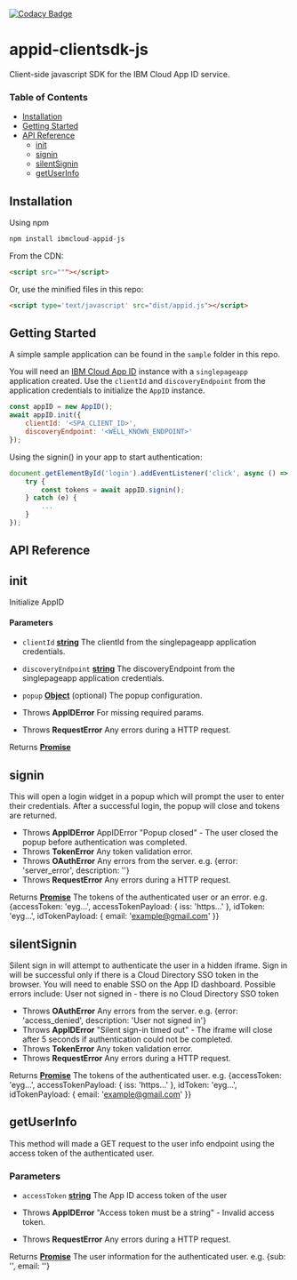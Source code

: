 [![Codacy Badge](https://api.codacy.com/project/badge/Grade/a30e7499a5234d3494508b7050975beb)](https://www.codacy.com/app/kajabfab/appid-clientsdk-js?utm_source=github.com&amp;utm_medium=referral&amp;utm_content=ibm-cloud-security/appid-clientsdk-js&amp;utm_campaign=Badge_Grade)

# appid-clientsdk-js
Client-side javascript SDK for the IBM Cloud App ID service.

### Table of Contents

-   [Installation][1]
-   [Getting Started][2]
-   [API Reference][3]
    -   [init][4]
    -   [signin][5]
    -   [silentSignin][6]
    -   [getUserInfo][7]
## Installation
Using npm
```javascript
npm install ibmcloud-appid-js
```

From the CDN:
```html
<script src="""></script>
```

Or, use the minified files in this repo:
```html
<script type='text/javascript' src="dist/appid.js"></script>
```

## Getting Started
A simple sample application can be found in the `sample` folder in this repo.

You will need an [IBM Cloud App ID](https://www.ibm.com/cloud/app-id) instance with a `singlepageapp` application created.
Use the `clientId` and `discoveryEndpoint` from the application credentials to initialize the `AppID` instance.
```javascript
const appID = new AppID();
await appID.init({
    clientId: '<SPA_CLIENT_ID>',
    discoveryEndpoint: '<WELL_KNOWN_ENDPOINT>'
});
``` 
Using the signin() in your app to start authentication:
```javascript
document.getElementById('login').addEventListener('click', async () => {
    try {
        const tokens = await appID.signin();
    } catch (e) {
        ...
    }
});
```

## API Reference
## init
Initialize AppID

#### Parameters
-   `clientId` **[string][9]** The clientId from the singlepageapp application credentials.
-   `discoveryEndpoint` **[string][9]** The discoveryEndpoint from the singlepageapp application credentials.
-   `popup` **[Object][8]** (optional) The popup configuration.


-   Throws **AppIDError** For missing required params.
-   Throws **RequestError** Any errors during a HTTP request.

Returns **[Promise][10]** 

## signin

This will open a login widget in a popup which will prompt the user to enter their credentials.
After a successful login, the popup will close and tokens are returned.

-   Throws **AppIDError** AppIDError "Popup closed" - The user closed the popup before authentication was completed.
-   Throws **TokenError** Any token validation error.
-   Throws **OAuthError** Any errors from the server. e.g. {error: 'server_error', description: ''}
-   Throws **RequestError** Any errors during a HTTP request.

Returns **[Promise][10]** The tokens of the authenticated user or an error.
e.g. {accessToken: 'eyg...', accessTokenPayload: { iss: 'https...' }, idToken: 'eyg...', idTokenPayload: { email: 'example@gmail.com' }}

## silentSignin

Silent sign in will attempt to authenticate the user in a hidden iframe.
Sign in will be successful only if there is a Cloud Directory SSO token in the browser.
You will need to enable SSO on the App ID dashboard.
Possible errors include:
User not signed in - there is no Cloud Directory SSO token

-   Throws **OAuthError** Any errors from the server. e.g. {error: 'access_denied', description: 'User not signed in'}
-   Throws **AppIDError** "Silent sign-in timed out" - The iframe will close after 5 seconds if authentication could not be completed.
-   Throws **TokenError** Any token validation error.
-   Throws **RequestError** Any errors during a HTTP request.

Returns **[Promise][10]** The tokens of the authenticated user.
e.g. {accessToken: 'eyg...', accessTokenPayload: { iss: 'https...' }, idToken: 'eyg...', idTokenPayload: { email: 'example@gmail.com' }}

## getUserInfo

This method will made a GET request to the user info endpoint using the access token of the authenticated user.

### Parameters

-   `accessToken` **[string][9]** The App ID access token of the user


-   Throws **AppIDError** "Access token must be a string" - Invalid access token.
-   Throws **RequestError** Any errors during a HTTP request.

Returns **[Promise][10]** The user information for the authenticated user. e.g. {sub: '', email: ''}

[1]: #installation
[2]: #getting-started
[3]: #api-reference
[4]: #init
[5]: #signin
[6]: #silentsignin
[7]: #getuserinfo
[8]: https://developer.mozilla.org/docs/Web/JavaScript/Reference/Global_Objects/Object
[9]: https://developer.mozilla.org/docs/Web/JavaScript/Reference/Global_Objects/String
[10]: https://developer.mozilla.org/docs/Web/JavaScript/Reference/Global_Objects/Promise